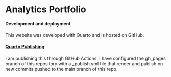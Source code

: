 # Analytics Portfolio

#### Development and deployment

This website was developed with Quarto and is hosted on GitHub.

#### [Quarto Publishing](https://quarto.org/docs/publishing/github-pages.html#github-action)

I am publishing this through GitHub Actions. I have configured the gh_pages branch of this repository with a \_publish.yml file that render and publish on new commits pushed to the main branch of this repo.
